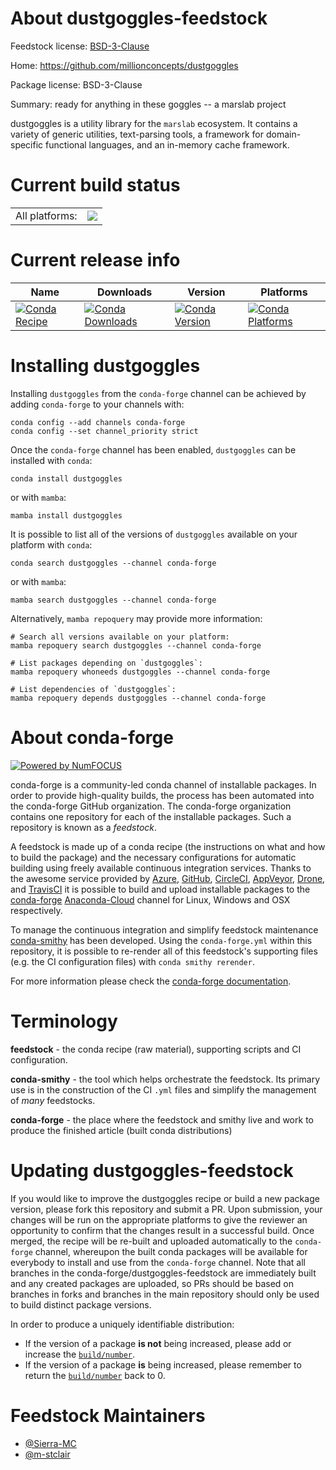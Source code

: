 About dustgoggles-feedstock
===========================

Feedstock license: [BSD-3-Clause](https://github.com/conda-forge/dustgoggles-feedstock/blob/main/LICENSE.txt)

Home: https://github.com/millionconcepts/dustgoggles

Package license: BSD-3-Clause

Summary: ready for anything in these goggles -- a marslab project

dustgoggles is a utility library for the `marslab` ecosystem. It contains a variety of generic utilities, text-parsing tools, a framework for domain-specific functional languages, and an in-memory cache framework.

Current build status
====================


<table><tr><td>All platforms:</td>
    <td>
      <a href="https://dev.azure.com/conda-forge/feedstock-builds/_build/latest?definitionId=16042&branchName=main">
        <img src="https://dev.azure.com/conda-forge/feedstock-builds/_apis/build/status/dustgoggles-feedstock?branchName=main">
      </a>
    </td>
  </tr>
</table>

Current release info
====================

| Name | Downloads | Version | Platforms |
| --- | --- | --- | --- |
| [![Conda Recipe](https://img.shields.io/badge/recipe-dustgoggles-green.svg)](https://anaconda.org/conda-forge/dustgoggles) | [![Conda Downloads](https://img.shields.io/conda/dn/conda-forge/dustgoggles.svg)](https://anaconda.org/conda-forge/dustgoggles) | [![Conda Version](https://img.shields.io/conda/vn/conda-forge/dustgoggles.svg)](https://anaconda.org/conda-forge/dustgoggles) | [![Conda Platforms](https://img.shields.io/conda/pn/conda-forge/dustgoggles.svg)](https://anaconda.org/conda-forge/dustgoggles) |

Installing dustgoggles
======================

Installing `dustgoggles` from the `conda-forge` channel can be achieved by adding `conda-forge` to your channels with:

```
conda config --add channels conda-forge
conda config --set channel_priority strict
```

Once the `conda-forge` channel has been enabled, `dustgoggles` can be installed with `conda`:

```
conda install dustgoggles
```

or with `mamba`:

```
mamba install dustgoggles
```

It is possible to list all of the versions of `dustgoggles` available on your platform with `conda`:

```
conda search dustgoggles --channel conda-forge
```

or with `mamba`:

```
mamba search dustgoggles --channel conda-forge
```

Alternatively, `mamba repoquery` may provide more information:

```
# Search all versions available on your platform:
mamba repoquery search dustgoggles --channel conda-forge

# List packages depending on `dustgoggles`:
mamba repoquery whoneeds dustgoggles --channel conda-forge

# List dependencies of `dustgoggles`:
mamba repoquery depends dustgoggles --channel conda-forge
```


About conda-forge
=================

[![Powered by
NumFOCUS](https://img.shields.io/badge/powered%20by-NumFOCUS-orange.svg?style=flat&colorA=E1523D&colorB=007D8A)](https://numfocus.org)

conda-forge is a community-led conda channel of installable packages.
In order to provide high-quality builds, the process has been automated into the
conda-forge GitHub organization. The conda-forge organization contains one repository
for each of the installable packages. Such a repository is known as a *feedstock*.

A feedstock is made up of a conda recipe (the instructions on what and how to build
the package) and the necessary configurations for automatic building using freely
available continuous integration services. Thanks to the awesome service provided by
[Azure](https://azure.microsoft.com/en-us/services/devops/), [GitHub](https://github.com/),
[CircleCI](https://circleci.com/), [AppVeyor](https://www.appveyor.com/),
[Drone](https://cloud.drone.io/welcome), and [TravisCI](https://travis-ci.com/)
it is possible to build and upload installable packages to the
[conda-forge](https://anaconda.org/conda-forge) [Anaconda-Cloud](https://anaconda.org/)
channel for Linux, Windows and OSX respectively.

To manage the continuous integration and simplify feedstock maintenance
[conda-smithy](https://github.com/conda-forge/conda-smithy) has been developed.
Using the ``conda-forge.yml`` within this repository, it is possible to re-render all of
this feedstock's supporting files (e.g. the CI configuration files) with ``conda smithy rerender``.

For more information please check the [conda-forge documentation](https://conda-forge.org/docs/).

Terminology
===========

**feedstock** - the conda recipe (raw material), supporting scripts and CI configuration.

**conda-smithy** - the tool which helps orchestrate the feedstock.
                   Its primary use is in the construction of the CI ``.yml`` files
                   and simplify the management of *many* feedstocks.

**conda-forge** - the place where the feedstock and smithy live and work to
                  produce the finished article (built conda distributions)


Updating dustgoggles-feedstock
==============================

If you would like to improve the dustgoggles recipe or build a new
package version, please fork this repository and submit a PR. Upon submission,
your changes will be run on the appropriate platforms to give the reviewer an
opportunity to confirm that the changes result in a successful build. Once
merged, the recipe will be re-built and uploaded automatically to the
`conda-forge` channel, whereupon the built conda packages will be available for
everybody to install and use from the `conda-forge` channel.
Note that all branches in the conda-forge/dustgoggles-feedstock are
immediately built and any created packages are uploaded, so PRs should be based
on branches in forks and branches in the main repository should only be used to
build distinct package versions.

In order to produce a uniquely identifiable distribution:
 * If the version of a package **is not** being increased, please add or increase
   the [``build/number``](https://docs.conda.io/projects/conda-build/en/latest/resources/define-metadata.html#build-number-and-string).
 * If the version of a package **is** being increased, please remember to return
   the [``build/number``](https://docs.conda.io/projects/conda-build/en/latest/resources/define-metadata.html#build-number-and-string)
   back to 0.

Feedstock Maintainers
=====================

* [@Sierra-MC](https://github.com/Sierra-MC/)
* [@m-stclair](https://github.com/m-stclair/)

